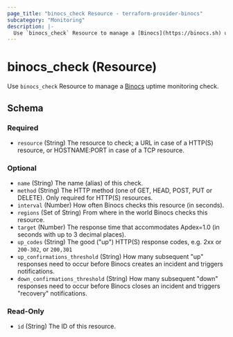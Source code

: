 ```yaml
---
page_title: "binocs_check Resource - terraform-provider-binocs"
subcategory: "Monitoring"
description: |-
  Use `binocs_check` Resource to manage a [Binocs](https://binocs.sh) uptime monitoring check.
---
```


# binocs_check (Resource)

Use `binocs_check` Resource to manage a [Binocs](https://binocs.sh) uptime monitoring check.

## Schema

### Required

- `resource` (String) The resource to check; a URL in case of a HTTP(S) resource, or HOSTNAME:PORT in case of a TCP resource.

### Optional

- `name` (String) The name (alias) of this check.
- `method` (String) The HTTP method (one of GET, HEAD, POST, PUT or DELETE). Only required for HTTP(S) resources.
- `interval` (Number) How often Binocs checks this resource (in seconds).
- `regions` (Set of String) From where in the world Binocs checks this resource.
- `target` (Number) The response time that accommodates Apdex=1.0 (in seconds with up to 3 decimal places).
- `up_codes` (String) The good ("up") HTTP(S) response codes, e.g. 2xx or `200-302`, or `200,301`
- `up_confirmations_threshold` (String) How many subsequent "up" responses need to occur before Binocs creates an incident and triggers notifications.
- `down_confirmations_threshold` (String) How many subsequent "down" responses need to occur before Binocs closes an incident and triggers "recovery" notifications.

### Read-Only

- `id` (String) The ID of this resource.


